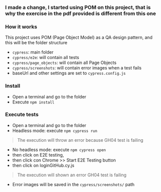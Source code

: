 ### I made a change, I started using POM on this project, that is why the exercise in the pdf provided is different from this one

### How it works
This project uses POM (Page Object Model) as a QA design pattern, and this will be the folder structure
- `cypress`: main folder
- `cypress/e2e`: will contain all tests
- `cypress/page_objects`: will contain all Page Objects
- `cypress/screenshots`: will contain error images when a test fails
- baseUrl and other settings are set to `cypress.config.js`

### Install
- Open a terminal and go to the folder
- Execute `npm install`
 
### Execute tests
- Open a terminal and go to the folder
- Headless mode: execute `npm cypress run`
> The execution will throw an error because GH04 test is failing
-  No headless mode: execute `npm cypress open`
- then click on E2E testing,
- then click con Chrome >> Start E2E Testing button
- then click on loginGitHub.cy.js
> The execution will shown an error GH04 test is failing
- Error images will be saved in the `cypress/screenshots/` path
